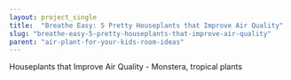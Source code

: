 ```yaml
---
layout: project_single
title:  "Breathe Easy: 5 Pretty Houseplants that Improve Air Quality"
slug: "breathe-easy-5-pretty-houseplants-that-improve-air-quality"
parent: "air-plant-for-your-kids-room-ideas"
---
```

Houseplants that Improve Air Quality - Monstera, tropical plants